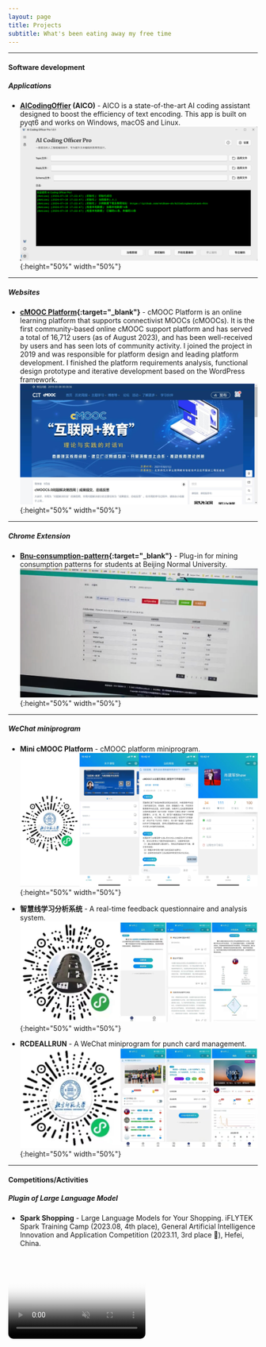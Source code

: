 ```yaml
---
layout: page
title: Projects
subtitle: What's been eating away my free time
---
```


------

#### Software development

##### Applications
* **[AICodingOffier](https://xiaojianjun.cn/aicodingofficer) (AICO)** - AICO is a state-of-the-art AI coding assistant designed to boost the efficiency of text encoding. This app is built on pyqt6 and works on Windows, macOS and Linux.  
![AICodingOffier](/assets/img/screenshot_2.png){:height="50%" width="50%"}  

------
##### Websites
* **[cMOOC Platform](https://cmooc.bnu.edu.cn){:target="_blank"}** - cMOOC Platform is an online learning platform that supports connectivist MOOCs (cMOOCs). It is the first community-based online cMOOC support platform and has served a total of 16,712 users (as of August 2023), and has been well-received by users and has seen lots of community activity. I joined the project in 2019 and was responsible for platform design and leading platform development. I finished the platform requirements analysis, functional design prototype and iterative development based on the WordPress framework.     
![cMOOCPlatform](/assets/img/photos/cmooc_platform.jpg){:height="50%" width="50%"} 

------
##### Chrome Extension
* **[Bnu-consumption-pattern](https://github.com/etShaw-zh/bnu-consumption-pattern){:target="_blank"}** - Plug-in for mining consumption patterns for students at Beijing Normal University.  
![Bnu-consumption-pattern](/assets/img/photos/Bnu-consuption-pattern.png){:height="50%" width="50%"}

------
##### WeChat miniprogram
* **Mini cMOOC Platform** - cMOOC platform miniprogram.  
![MinicMOOCPlatform](/assets/img/photos/minicmooc.jpg){:height="50%" width="50%"}

* **智慧线学习分析系统** - A real-time feedback questionnaire and analysis system.  
![LearningAnalysisSystem](/assets/img/photos/202001-learning-analysis-system-min.jpg){:height="50%" width="50%"}

* **RCDEALLRUN** - A WeChat miniprogram for punch card management.  
![RCDERUN](/assets/img/photos/201912-rcderun-min.jpg){:height="50%" width="50%"}


------
#### Competitions/Activities 

##### Plugin of Large Language Model

* **Spark Shopping** - Large Language Models for Your Shopping. iFLYTEK Spark Training Camp (2023.08, 4th place), General Artificial Intelligence Innovation and Application Competition (2023.11, 3rd place 🥉), Hefei, China.
<div class="video-container">
<video controls muted playsinline poster="/assets/img/photos/2024/08/sparkshopping-cover.png">
  <source src="/assets/img/photos/2024/08/sparkshopping-demo.mp4" type="video/mp4">
  Your browser does not support the video tag.
</video>
</div>

<style>
/* CSS样式 */
.video-container {
  position: relative;
  padding-bottom: 56.25%; /* 16:9 的纵横比 */
  padding-top: 25px;
  height: 0;
  overflow: hidden; /* 确保圆角效果不超出容器 */
}
.video-container video {
  position: absolute;
  top: 0;
  left: 0;
  width: 55%;
  height: 55%;
  border-radius: 10px; /* 添加圆角 */
}
</style>

